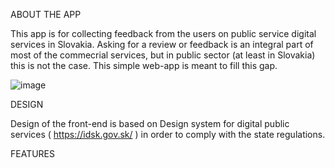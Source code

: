 ABOUT THE APP

This app is for collecting feedback from the users on public service digital services in Slovakia. Asking for a review or feedback is an integral part of most of the commecrial services, but in public sector (at least in Slovakia) this is not the case. This simple web-app is meant to fill this gap. 

![image](https://user-images.githubusercontent.com/64438132/179772160-2048c823-e34f-45fd-a7b1-51ff20b34624.png)


DESIGN

Design of the front-end is based on Design system for digital public services ( https://idsk.gov.sk/ ) in order to comply with the state regulations. 

FEATURES
